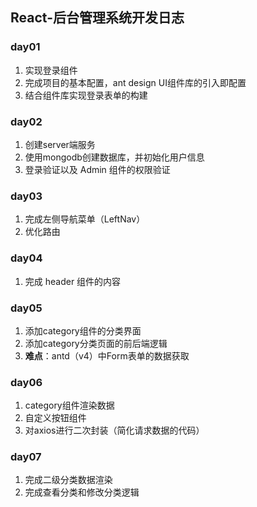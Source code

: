 ## React-后台管理系统开发日志

### day01

1. 实现登录组件
2. 完成项目的基本配置，ant design UI组件库的引入即配置
3. 结合组件库实现登录表单的构建



### day02

1. 创建server端服务
2. 使用mongodb创建数据库，并初始化用户信息
3. 登录验证以及 Admin 组件的权限验证



### day03

1. 完成左侧导航菜单（LeftNav）
2. 优化路由



### day04

1. 完成 header 组件的内容



### day05

1. 添加category组件的分类界面
2. 添加category分类页面的前后端逻辑
3. **难点**：antd（v4）中Form表单的数据获取



### day06

1. category组件渲染数据
2. 自定义按钮组件
3. 对axios进行二次封装（简化请求数据的代码）



### day07

1. 完成二级分类数据渲染
2. 完成查看分类和修改分类逻辑